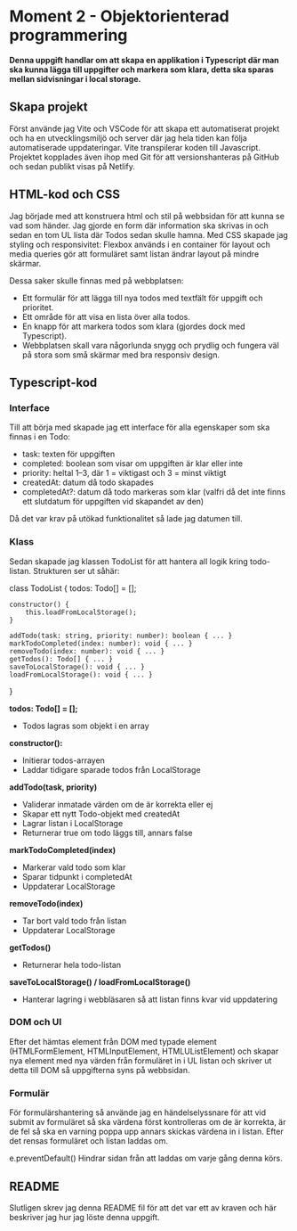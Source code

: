 # Moment 2 - Objektorienterad programmering

**Denna uppgift handlar om att skapa en applikation i Typescript där man ska kunna lägga till uppgifter och markera som klara, detta ska sparas mellan sidvisningar i local storage.**

## Skapa projekt
Först använde jag Vite och VSCode för att skapa ett automatiserat projekt och ha en utvecklingsmiljö och server där jag hela tiden kan följa automatiserade uppdateringar. Vite transpilerar koden till Javascript. Projektet kopplades även ihop med Git för att versionshanteras på GitHub och sedan publikt visas på Netlify.

## HTML-kod och CSS
Jag började med att konstruera html och stil på webbsidan för att kunna se vad som händer. Jag gjorde en form där information ska skrivas in och sedan en tom UL lista där Todos sedan skulle hamna. Med CSS skapade jag styling och responsivitet:
Flexbox används i en container för layout och media queries gör att formuläret samt listan ändrar layout på mindre skärmar.

Dessa saker skulle finnas med på webbplatsen:
 - Ett formulär för att lägga till nya todos med textfält för uppgift och prioritet.
- Ett område för att visa en lista över alla todos.
- En knapp för att markera todos som klara (gjordes dock med Typescript).
- Webbplatsen skall vara någorlunda snygg och prydlig och fungera väl på stora som små skärmar med bra responsiv design.

## Typescript-kod

### Interface
Till att börja med skapade jag ett interface för alla egenskaper som ska finnas i en Todo:

- task: texten för uppgiften
- completed: boolean som visar om uppgiften är klar eller inte
- priority: heltal 1–3, där 1 = viktigast och 3 = minst viktigt
- createdAt: datum då todo skapades
- completedAt?: datum då todo markeras som klar (valfri då det inte finns ett slutdatum för uppgiften vid skapandet av den)

Då det var krav på utökad funktionalitet så lade jag datumen till.

### Klass
Sedan skapade jag klassen TodoList för att hantera all logik kring todo-listan. Strukturen ser ut såhär:

class TodoList {
    todos: Todo[] = [];

    constructor() {
        this.loadFromLocalStorage();
    }

    addTodo(task: string, priority: number): boolean { ... }
    markTodoCompleted(index: number): void { ... }
    removeTodo(index: number): void { ... }
    getTodos(): Todo[] { ... }
    saveToLocalStorage(): void { ... }
    loadFromLocalStorage(): void { ... }
}

**todos: Todo[] = [];**
- Todos lagras som objekt i en array

**constructor():**
- Initierar todos-arrayen
- Laddar tidigare sparade todos från LocalStorage

**addTodo(task, priority)**
- Validerar inmatade värden om de är korrekta eller ej
- Skapar ett nytt Todo-objekt med createdAt
- Lagrar listan i LocalStorage
- Returnerar true om todo läggs till, annars false

**markTodoCompleted(index)**
- Markerar vald todo som klar
- Sparar tidpunkt i completedAt
- Uppdaterar LocalStorage

**removeTodo(index)**
- Tar bort vald todo från listan
- Uppdaterar LocalStorage

**getTodos()**
- Returnerar hela todo-listan

**saveToLocalStorage() / loadFromLocalStorage()**
- Hanterar lagring i webbläsaren så att listan finns kvar vid uppdatering

### DOM och UI
Efter det hämtas element från DOM med typade element (HTMLFormElement, HTMLInputElement, HTMLUListElement) och skapar nya element med nya värden från formuläret in i UL listan och skriver ut detta till DOM så uppgifterna syns på webbsidan. 

### Formulär
För formulärshantering så använde jag en händelselyssnare för att vid submit av formuläret så ska värdena först kontrolleras om de är korrekta, är de fel så ska en varning poppa upp annars skickas värdena in i listan. Efter det rensas formuläret och listan laddas om.

e.preventDefault() Hindrar sidan från att laddas om varje gång denna körs.

## README
Slutligen skrev jag denna README fil för att det var ett av kraven och här beskriver jag hur jag löste denna uppgift.